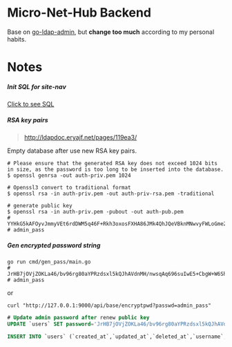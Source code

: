 <!-- @format -->

# Micro-Net-Hub Backend

Base on [go-ldap-admin](https://github.com/eryajf/go-ldap-admin), but **change too much** according to my personal habits.

# Notes

##### Init SQL for site-nav

[Click to see SQL](internal/module/sitenav/model/README.md)

##### RSA key pairs

> http://ldapdoc.eryajf.net/pages/119ea3/

Empty database after use new RSA key pairs.

```shell
# Please ensure that the generated RSA key does not exceed 1024 bits in size, as the password is too long to be inserted into the database.
$ openssl genrsa -out auth-priv.pem 1024

# Openssl3 convert to traditional format
$ openssl rsa -in auth-priv.pem -out auth-priv-rsa.pem -traditional

# generate public key
$ openssl rsa -in auth-priv.pem -pubout -out auth-pub.pem
# YYHkG5kAFOyvJmmyVEt6rdDWM5q46F+Rkh3oxosFXHA86JMk4QhJQeVBknMNwvyFWLoGme2gF4eIp2WhpLUj9kxDQKrLj7AwnhILJrFmcykPPXgfBpVGA5aPrtrlucHuIsCBgyrSavHLhnKjdE0O5SbtamiVgfC+PBABY19vX2s=  # admin_pass

```

##### Gen encrypted password string

```shell
go run cmd/gen_pass/main.go
# JrHB7jOVjZOKLa46/bv96rg80aYPRzdsxl5kQJhAVdnMH/nwsqAq696suIwE5+CbgW+W6Shec0mO4tZeojcCPRyAwdNNG9+OAMuH2R5+edfaE2OBe57S07ZBg8uJfmSjgFYxOx1FOSUtCr9bdKgjWFWTtMR714AB23TZ8unSvHY=   # admin_pass
```

or

```shell
curl "http://127.0.0.1:9000/api/base/encryptpwd?passwd=admin_pass"
```

```sql
# Update admin password after renew public key
UPDATE `users` SET password='JrHB7jOVjZOKLa46/bv96rg80aYPRzdsxl5kQJhAVdnMH/nwsqAq696suIwE5+CbgW+W6Shec0mO4tZeojcCPRyAwdNNG9+OAMuH2R5+edfaE2OBe57S07ZBg8uJfmSjgFYxOx1FOSUtCr9bdKgjWFWTtMR714AB23TZ8unSvHY=' WHERE username='admin';

INSERT INTO `users` (`created_at`,`updated_at`,`deleted_at`,`username`,`password`,`nickname`,`given_name`,`mail`,`job_number`,`mobile`,`avatar`,`postal_address`,`departments`,`position`,`introduction`,`status`,`creator`,`source`,`department_id`,`source_user_id`,`source_union_id`,`user_dn`,`sync_state`,`id`) VALUES ('2023-12-20 18:02:28.026','2023-12-20 18:02:28.026',NULL,'admin','JrHB7jOVjZOKLa46/bv96rg80aYPRzdsxl5kQJhAVdnMH/nwsqAq696suIwE5+CbgW+W6Shec0mO4tZeojcCPRyAwdNNG9+OAMuH2R5+edfaE2OBe57S07ZBg8uJfmSjgFYxOx1FOSUtCr9bdKgjWFWTtMR714AB23TZ8unSvHY=','Super Admin','Super Admin','admin@example.com','0000','18888888888','https://q1.qlogo.cn/g?b=qq&nk=10002&s=100','default','default','default','default',1,'System','','','','','cn=admin,dc=example,dc=com',1,1)

```
